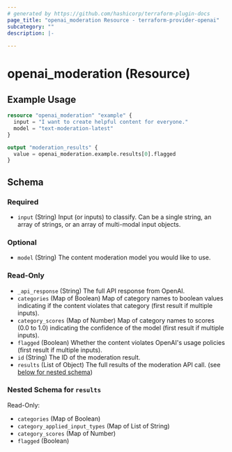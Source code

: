 ```yaml
---
# generated by https://github.com/hashicorp/terraform-plugin-docs
page_title: "openai_moderation Resource - terraform-provider-openai"
subcategory: ""
description: |-
  
---
```


# openai_moderation (Resource)



## Example Usage

```terraform
resource "openai_moderation" "example" {
  input = "I want to create helpful content for everyone."
  model = "text-moderation-latest"
}

output "moderation_results" {
  value = openai_moderation.example.results[0].flagged
}
```

<!-- schema generated by tfplugindocs -->
## Schema

### Required

- `input` (String) Input (or inputs) to classify. Can be a single string, an array of strings, or an array of multi-modal input objects.

### Optional

- `model` (String) The content moderation model you would like to use.

### Read-Only

- `_api_response` (String) The full API response from OpenAI.
- `categories` (Map of Boolean) Map of category names to boolean values indicating if the content violates that category (first result if multiple inputs).
- `category_scores` (Map of Number) Map of category names to scores (0.0 to 1.0) indicating the confidence of the model (first result if multiple inputs).
- `flagged` (Boolean) Whether the content violates OpenAI's usage policies (first result if multiple inputs).
- `id` (String) The ID of the moderation result.
- `results` (List of Object) The full results of the moderation API call. (see [below for nested schema](#nestedatt--results))

<a id="nestedatt--results"></a>
### Nested Schema for `results`

Read-Only:

- `categories` (Map of Boolean)
- `category_applied_input_types` (Map of List of String)
- `category_scores` (Map of Number)
- `flagged` (Boolean)
